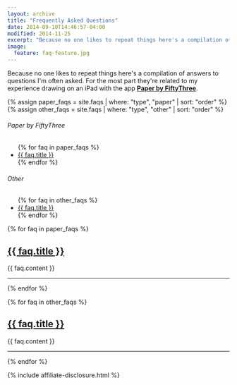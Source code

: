 ```yaml
---
layout: archive
title: "Frequently Asked Questions"
date: 2014-09-10T14:46:57-04:00
modified: 2014-11-25
excerpt: "Because no one likes to repeat things here's a compilation of answers to questions I'm asked often."
image:
  feature: faq-feature.jpg
---
```


Because no one likes to repeat things here's a compilation of answers to questions I'm often asked. For the most part they're related to my experience drawing on an iPad with the app [**Paper by FiftyThree**](http://www.fiftythree.com/paper).

{% assign paper_faqs = site.faqs | where: "type", "paper" | sort: "order" %}
{% assign other_faqs = site.faqs | where: "type", "other" | sort: "order" %}

<div class="sidebar-left top">
<nav class="toc">
  <h6 class="toc-title">Paper by FiftyThree</h6>
	<ul>
{% for faq in paper_faqs %}
<li><a href="{{ faq.url }}">{{ faq.title }}</a></li>
{% endfor %}
  </ul>
	<h6 class="toc-title">Other</h6>
  <ul>
{% for faq in other_faqs %}
<li><a href="{{ faq.url }}">{{ faq.title }}</a></li>
{% endfor %}
	</ul>
</nav><!-- /.toc-left -->
</div><!-- /.sidebar-left -->

{% for faq in paper_faqs %}
<h2><a href="{{ faq.url }}">{{ faq.title }}</a></h2>
{{ faq.content }}
<hr />
{% endfor %}

{% for faq in other_faqs %}
<h2><a href="{{ faq.url }}">{{ faq.title }}</a></h2>
{{ faq.content }}
<hr />
{% endfor %}

{% include affiliate-disclosure.html %}
